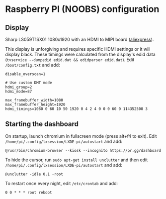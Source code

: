 # Raspberry PI (NOOBS) configuration

## Display
Sharp LS059T1SX01 1080x1920 with an HDMI to MIPI board ([aliexpress](https://www.aliexpress.com/item/5-9-1080P-LS059T1SX01-1080-1920-LCD-screen-display-with-HDMI-MIPI-driver-board-with-MIPI/32812546407.html)).

This display is unforgiving and requires specific HDMI settings or it will display black.
These timings were calculated from the display's edid data (`tvservice --dumpedid edid.dat && edidparser edid.dat`). Edit `/boot/config.txt` and add:
```
disable_overscan=1

# Use custom DMT mode
hdmi_group=2
hdmi_mode=87

max_framebuffer_width=1080
max_framebuffer_height=1920
hdmi_timings=1080 0 60 10 50 1920 0 4 2 4 0 0 0 60 0 114352500 3
```

## Starting the dashboard
On startup, launch chromium in fullscreen mode (press alt+f4 to exit). Edit `/home/pi/.config/lxsession/LXDE-pi/autostart` and add:
```
@/usr/bin/chromium-browser --kiosk --incognito https://pr.gg/dashboard
```

To hide the cursor, run `sudo apt-get install unclutter` and then edit `/home/pi/.config/lxsession/LXDE-pi/autostart` and add:
```
@unclutter -idle 0.1 -root
```

To restart once every night, edit `/etc/crontab` and add:
```
0 0 * * * root reboot
```

